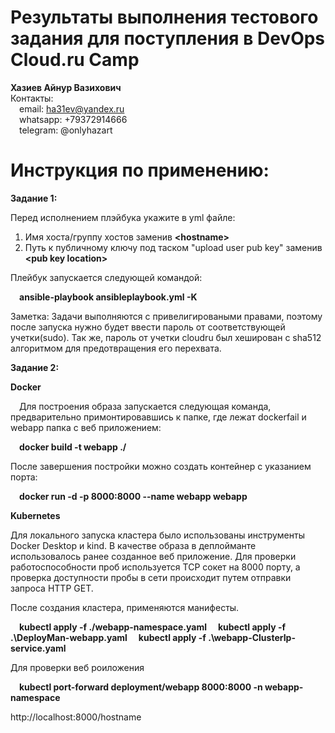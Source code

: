 # Результаты выполнения тестового задания для поступления в DevOps Cloud.ru Camp

**Хазиев Айнур Вазихович**  
Контакты:  
&emsp;email: ha31ev@yandex.ru  
&emsp;whatsapp: +79372914666  
&emsp;telegram: @onlyhazart  



# Инструкция по применению:

**Задание 1:**

Перед исполнением плэйбука укажите в yml файле:
1) Имя хоста/группу хостов заменив **\<hostname\>**
2) Путь к публичному ключу под таском "upload user pub key" заменив **\<pub key location\>**
   
Плейбук запускается следующей командой:

&emsp;**ansible-playbook ansibleplaybook.yml -K**

Заметка:
Задачи выполняются с привелигироваными правами, поэтому после запуска нужно будет ввести пароль от соответствующей учетки(sudo).
Так же, пароль от учетки cloudru был хеширован с sha512 алгоритмом для предотвращения его перехвата.

**Задание 2:**

**Docker**

&emsp;Для построения образа запускается следующая команда, предварительно примонтировавшись к папке, где лежат dockerfail и webapp папка с веб приложением:

&emsp;**docker build -t webapp ./**

После завершения постройки можно создать контейнер с указанием порта:

&emsp;**docker run -d -p 8000:8000 --name webapp webapp**

**Kubernetes**

Для локального запуска кластера было использованы инструменты Docker Desktop и kind. В качестве образа в деплойманте использовалось ранее созданное веб приложение. Для проверки работоспособности проб используется TCP сокет на 8000 порту, а проверка доступности пробы в сети происходит путем отправки запроса HTTP GET.

После создания кластера, применяются манифесты.

&emsp;**kubectl apply -f ./webapp-namespace.yaml**
&emsp;**kubectl apply -f .\DeployMan-webapp.yaml**
&emsp;**kubectl apply -f .\webapp-ClusterIp-service.yaml**


Для проверки веб роиложения

&emsp;**kubectl port-forward deployment/webapp 8000:8000 -n webapp-namespace**

http://localhost:8000/hostname

